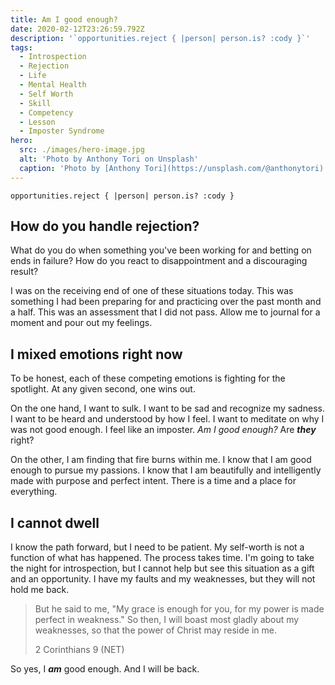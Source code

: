 ```yaml
---
title: Am I good enough?
date: 2020-02-12T23:26:59.792Z
description: '`opportunities.reject { |person| person.is? :cody }`'
tags:
  - Introspection
  - Rejection
  - Life
  - Mental Health
  - Self Worth
  - Skill
  - Competency
  - Lesson
  - Imposter Syndrome
hero:
  src: ./images/hero-image.jpg
  alt: 'Photo by Anthony Tori on Unsplash'
  caption: 'Photo by [Anthony Tori](https://unsplash.com/@anthonytori) on [Unsplash](https://unsplash.com/s/photos/thinking)'
---
```


`opportunities.reject { |person| person.is? :cody }`

## How do you handle rejection?

What do you do when something you've been working for and betting on ends in failure?
How do you react to disappointment and a discouraging result?

I was on the receiving end of one of these situations today.
This was something I had been preparing for and practicing over the past month and a half.
This was an assessment that I did not pass.
Allow me to journal for a moment and pour out my feelings.

## I mixed emotions right now

To be honest, each of these competing emotions is fighting for the spotlight.
At any given second, one wins out.

On the one hand, I want to sulk.
I want to be sad and recognize my sadness.
I want to be heard and understood by how I feel.
I want to meditate on why I was not good enough.
I feel like an imposter.
_Am I good enough?_
Are **_they_** right?

On the other, I am finding that fire burns within me.
I know that I am good enough to pursue my passions.
I know that I am beautifully and intelligently made with purpose and perfect intent.
There is a time and a place for everything.

## I cannot dwell

I know the path forward, but I need to be patient.
My self-worth is not a function of what has happened.
The process takes time.
I'm going to take the night for introspection, but I cannot help but see this situation as a gift and an opportunity.
I have my faults and my weaknesses, but they will not hold me back.

> But he said to me, "My grace is enough for you, for my power is made perfect in weakness."
> So then, I will boast most gladly about my weaknesses, so that the power of Christ may reside in me.
>
> 2 Corinthians 9 (NET)

So yes, I **_am_** good enough.
And I will be back.
